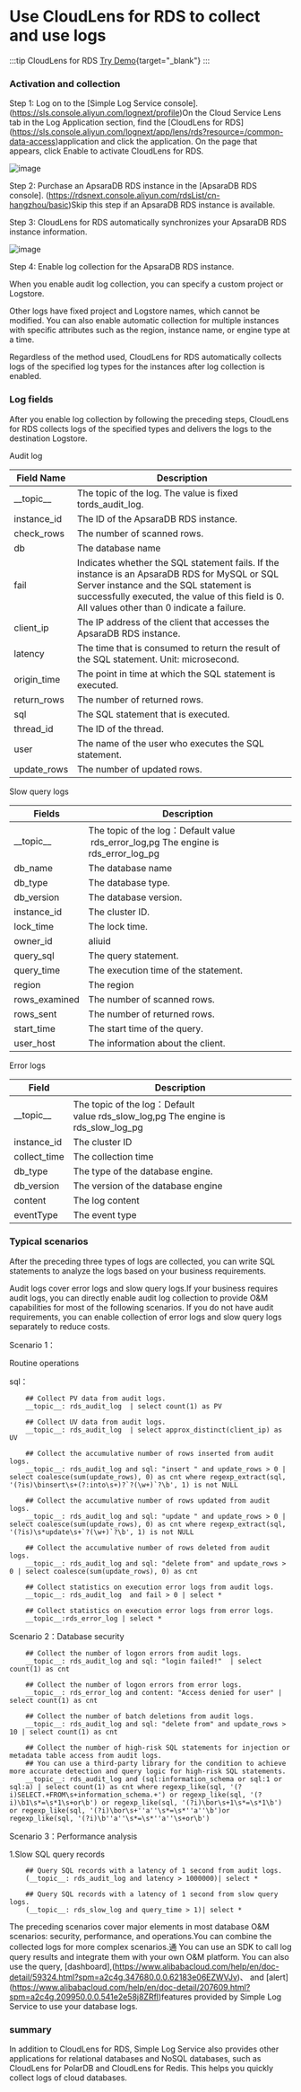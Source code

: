 # Use CloudLens for RDS to collect and use logs

:::tip CloudLens for RDS
[Try Demo](/en/playground/demo.html?dest=/lognext/app/lens/rds){target="_blank"}
:::

### Activation and collection

Step 1: Log on to the [Simple Log Service console].(https://sls.console.aliyun.com/lognext/profile)On the Cloud Service Lens tab in the Log Application section, find the [CloudLens for RDS] (https://sls.console.aliyun.com/lognext/app/lens/rds?resource=/common-data-access)application and click the application. On the page that appears, click Enable to activate CloudLens for RDS.

![image](/img/src/en/cloudlen/rds/rds01.png)


Step 2: Purchase an ApsaraDB RDS instance in the [ApsaraDB RDS console]. (https://rdsnext.console.aliyun.com/rdsList/cn-hangzhou/basic)Skip this step if an ApsaraDB RDS instance is available.

Step 3: CloudLens for RDS automatically synchronizes your ApsaraDB RDS instance information.

![image](/img/src/en/cloudlen/rds/rds02.png)

Step 4: Enable log collection for the ApsaraDB RDS instance.

When you enable audit log collection, you can specify a custom project or Logstore.

Other logs have fixed project and Logstore names, which cannot be modified.
You can also enable automatic collection for multiple instances with specific attributes such as the region, instance name, or engine type at a time.

Regardless of the method used, CloudLens for RDS automatically collects logs of the specified log types for the instances after log collection is enabled.

### Log fields

After you enable log collection by following the preceding steps, CloudLens for RDS collects logs of the specified types and delivers the logs to the destination Logstore.

Audit log

| Field Name    | Description                                                                                                                                                                                                                              |
| ------------- | ---------------------------------------------------------------------------------------------------------------------------------------------------------------------------------------------------------------------------------------- |
| \_\_topic\_\_ | The topic of the log. The value is fixed tords_audit_log.                                                                                                                                                                                |
| instance_id   | The ID of the ApsaraDB RDS instance.                                                                                                                                                                                                     |
| check_rows    | The number of scanned rows.                                                                                                                                                                                                              |
| db            | The database name                                                                                                                                                                                                                        |
| fail          | Indicates whether the SQL statement fails. If the instance is an ApsaraDB RDS for MySQL or SQL Server instance and the SQL statement is successfully executed, the value of this field is 0. All values other than 0 indicate a failure. |
| client_ip     | The IP address of the client that accesses the ApsaraDB RDS instance.                                                                                                                                                                    |
| latency       | The time that is consumed to return the result of the SQL statement. Unit: microsecond.                                                                                                                                                  |
| origin_time   | The point in time at which the SQL statement is executed.                                                                                                                                                                                |
| return_rows   | The number of returned rows.                                                                                                                                                                                                             |
| sql           | The SQL statement that is executed.                                                                                                                                                                                                      |
| thread_id     | The ID of the thread.                                                                                                                                                                                                                    |
| user          | The name of the user who executes the SQL statement.                                                                                                                                                                                     |
| update_rows   | The number of updated rows.                                                                                                                                                                                                              |

Slow query logs

| Fields        | Description                                                                                 |
| ------------- | ------------------------------------------------------------------------------------ |
| \_\_topic\_\_ | The topic of the log：Default value  rds_error_log,pg The engine is rds_error_log_pg |
| db_name       | The database name                                                                    |
| db_type       | The database type.                                                                   |
| db_version    | The database version.                                                                |
| instance_id   | The cluster ID.                                                                      |
| lock_time     | The lock time.                                                                       |
| owner_id      | aliuid                                                                               |
| query_sql     | The query statement.                                                                 |
| query_time    | The execution time of the statement.                                                 |
| region        | The region                                                                           |
| rows_examined | The number of scanned rows.                                                          |
| rows_sent     | The number of returned rows.                                                         |
| start_time    | The start time of the query.                                                         |
| user_host     | The information about the client.                                                    |

Error logs

| Field         | Description                                                                       |
| ------------- | --------------------------------------------------------------------------------- |
| \_\_topic\_\_ | The topic of the log：Default value rds_slow_log,pg The engine is rds_slow_log_pg |
| instance_id   | The cluster ID                                                                    |
| collect_time  | The collection time                                                               |
| db_type       | The type of the database engine.                                                  |
| db_version    | The version of the database engine                                                |
| content       | The log content                                                                   |
| eventType     | The event type                                                                    |

### Typical scenarios

After the preceding three types of logs are collected, you can write SQL statements to analyze the logs based on your business requirements.

Audit logs cover error logs and slow query logs.If your business requires audit logs, you can directly enable audit log collection to provide O&M capabilities for most of the following scenarios. If you do not have audit requirements, you can enable collection of error logs and slow query logs separately to reduce costs.

Scenario 1：

Routine operations

sql：

```
    ## Collect PV data from audit logs.
    __topic__: rds_audit_log  | select count(1) as PV

    ## Collect UV data from audit logs.
    __topic__: rds_audit_log  | select approx_distinct(client_ip) as UV

    ## Collect the accumulative number of rows inserted from audit logs.
    __topic__: rds_audit_log and sql: "insert " and update_rows > 0 | select coalesce(sum(update_rows), 0) as cnt where regexp_extract(sql, '(?is)\binsert\s+(?:into\s+)?`?(\w+)`?\b', 1) is not NULL

    ## Collect the accumulative number of rows updated from audit logs.
    __topic__: rds_audit_log and sql: "update " and update_rows > 0 | select coalesce(sum(update_rows), 0) as cnt where regexp_extract(sql, '(?is)\s*update\s+`?(\w+)`?\b', 1) is not NULL

    ## Collect the accumulative number of rows deleted from audit logs.
    __topic__: rds_audit_log and sql: "delete from" and update_rows > 0 | select coalesce(sum(update_rows), 0) as cnt

    ## Collect statistics on execution error logs from audit logs.
    __topic__: rds_audit_log  and fail > 0 | select *

    ## Collect statistics on execution error logs from error logs.
    __topic__:rds_error_log | select *
```

Scenario 2：Database security

```
    ## Collect the number of logon errors from audit logs.
    __topic__: rds_audit_log and sql: "login failed!"  | select count(1) as cnt

    ## Collect the number of logon errors from error logs.
    __topic__: rds_error_log and content: "Access denied for user" | select count(1) as cnt

    ## Collect the number of batch deletions from audit logs.
    __topic__: rds_audit_log and sql: "delete from" and update_rows > 10 | select count(1) as cnt

    ## Collect the number of high-risk SQL statements for injection or metadata table access from audit logs.
    ## You can use a third-party library for the condition to achieve more accurate detection and query logic for high-risk SQL statements.
    __topic__: rds_audit_log and (sql:information_schema or sql:1 or sql:a) | select count(1) as cnt where regexp_like(sql, '(?i)SELECT.+FROM\s+information_schema.+') or regexp_like(sql, '(?i)\b1\s*=\s*1\s+or\b') or regexp_like(sql, '(?i)\bor\s+1\s*=\s*1\b') or regexp_like(sql, '(?i)\bor\s+''a''\s*=\s*''a''\b')or regexp_like(sql, '(?i)\b''a''\s*=\s*''a''\s+or\b')
```

Scenario 3：Performance analysis

1.Slow SQL query records

```
    ## Query SQL records with a latency of 1 second from audit logs.
    (__topic__: rds_audit_log and latency > 1000000)| select *

    ## Query SQL records with a latency of 1 second from slow query logs.
    (__topic__: rds_slow_log and query_time > 1)| select *
```

The preceding scenarios cover major elements in most database O&M scenarios: security, performance, and operations.You can combine the collected logs for more complex scenarios.通 You can use an SDK to call log query results and integrate them with your own O&M platform. You can also use the query, [dashboard],(https://www.alibabacloud.com/help/en/doc-detail/59324.html?spm=a2c4g.347680.0.0.62183e06EZWVJv)、 and [alert] (https://www.alibabacloud.com/help/en/doc-detail/207609.html?spm=a2c4g.209950.0.0.541e2e58j8ZRfl)features provided by Simple Log Service to use your database logs.

### summary

In addition to CloudLens for RDS, Simple Log Service also provides other applications for relational databases and NoSQL databases, such as CloudLens for PolarDB and CloudLens for Redis. This helps you quickly collect logs of cloud databases.
